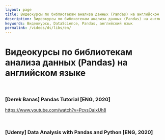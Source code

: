 ```yaml
---
layout: page
title: Видеокурсы по библиотекам анализа данных (Pandas) на английском языке
description: Видеокурсы по библиотекам анализа данных (Pandas) на английском языке
keywords: Видеокурсы, DataScience, Pandas, английский язык
permalink: /videos/ds/libs/en/
---
```


# Видеокурсы по библиотекам анализа данных (Pandas) на английском языке

<br/>

### [Derek Banas] Pandas Tutorial [ENG, 2020]

https://www.youtube.com/watch?v=PcvsOaixUh8

<br/>

### [Udemy] Data Analysis with Pandas and Python [ENG, 2020]
